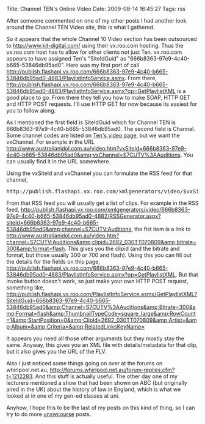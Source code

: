 Title: Channel TEN's Online Video
Date: 2009-08-14 16:45:27
Tags: rss

After someone commented on one of my other posts I had another look around the Channel TEN Video site, this is what I gathered.

So it appears that the whole Channel 10 Video section has been outsourced to http://www.kit-digital.com/ using their vx.roo.com hosting. Thus the vx.roo.com host has to allow for other clients not just Ten. vx.roo.com appears to have assigned Ten's <span>"SiteIdGuid" as "</span>666b8363-97e9-4c40-b665-53846db95ad0". Here was my first port of call <a href="http://publish.flashapi.vx.roo.com/666b8363-97e9-4c40-b665-53846db95ad0-4883/PlaylistInfoService.asmx">http://publish.flashapi.vx.roo.com/666b8363-97e9-4c40-b665-53846db95ad0-4883/PlaylistInfoService.asmx</a>. From there, <a href="http://publish.flashapi.vx.roo.com/666b8363-97e9-4c40-b665-53846db95ad0-4883/PlaylistInfoService.asmx?op=GetPlaylistXML">http://publish.flashapi.vx.roo.com/666b8363-97e9-4c40-b665-53846db95ad0-4883/PlaylistInfoService.asmx?op=GetPlaylistXML</a> is a good place to go. From there they tell you how to make SOAP, HTTP GET and HTTP POST requests. I'll use HTTP GET for now because its easiest for you to follow along.

As I mentioned the first field is SiteIdGuid which for Channel TEN is 666b8363-97e9-4c40-b665-53846db95ad0. The second field is <span>Channel. Some channel codes are listed on <a href="http://ten.com.au/video.htm">Ten's video page</a>, but we want the vxChannel. For example in the URL </span>http://www.australianidol.com.au/video.htm?vxSiteId=666b8363-97e9-4c40-b665-53846db95ad0&amp;vxChannel=S7CUTV%3AAuditions. You can usually find it in the URL somewhere.

Using the vxSiteId and vxChannel you can formulate the RSS feed for that channel,
<pre>http://publish.flashapi.vx.roo.com/xmlgenerators/video/$vxSiteId/RSSGenerator.aspx?siteId=$vxSiteId&amp;channel=$vxChannel</pre>
From that RSS feed you will usually get a list of clips. For example in the RSS feed, <a href="http://publish.flashapi.vx.roo.com/xmlgenerators/video/666b8363-97e9-4c40-b665-53846db95ad0-4882/RSSGenerator.aspx?siteId=666b8363-97e9-4c40-b665-53846db95ad0&amp;channel=S7CUTV:Auditions">http://publish.flashapi.vx.roo.com/xmlgenerators/video/666b8363-97e9-4c40-b665-53846db95ad0-4882/RSSGenerator.aspx?siteId=666b8363-97e9-4c40-b665-53846db95ad0&amp;channel=S7CUTV:Auditions</a>, the fist item is a link to <a href="http://www.australianidol.com.au/video.htm?channel=S7CUTV:Auditions&amp;clipid=2692_030TT070809&amp;bitrate=300&amp;format=flash">http://www.australianidol.com.au/video.htm?channel=S7CUTV:Auditions&amp;clipid=2692_030TT070809&amp;bitrate=300&amp;format=flash</a>. This gives you the clipid (and the bitrate and format, but those usually 300 or 700 and flash). Using this you can fill out the details for the fields on this page, <a href="http://publish.flashapi.vx.roo.com/666b8363-97e9-4c40-b665-53846db95ad0-4883/PlaylistInfoService.asmx?op=GetPlaylistXML">http://publish.flashapi.vx.roo.com/666b8363-97e9-4c40-b665-53846db95ad0-4883/PlaylistInfoService.asmx?op=GetPlaylistXML</a>. But that invoke button doesn't work, so just make your own HTTP POST request, something like, <a href="http://publish.flashapi.vx.roo.com/PlaylistInfoService.asmx/GetPlaylistXML?SiteIdGuid=666b8363-97e9-4c40-b665-53846db95ad0&amp;Channel=S7CUTV%3AAuditions&amp;Bitrate=300&amp;Format=flash&amp;ThumbnailTypeCode=square_large&amp;RowCount=1&amp;StartPosition=0&amp;ClipId=2692_030TT070809&amp;Artist=&amp;Album=&amp;Criteria=&amp;RelatedLinksKeyName=">http://publish.flashapi.vx.roo.com/PlaylistInfoService.asmx/GetPlaylistXML?SiteIdGuid=666b8363-97e9-4c40-b665-53846db95ad0&amp;Channel=S7CUTV%3AAuditions&amp;Bitrate=300&amp;Format=flash&amp;ThumbnailTypeCode=square_large&amp;RowCount=1&amp;StartPosition=0&amp;ClipId=2692_030TT070809&amp;Artist=&amp;Album=&amp;Criteria=&amp;RelatedLinksKeyName=</a>

It appears you need all those other arguments but they mostly stay the same. Anyway, this gives you an XML file with details/metadata for that clip, but it also gives you the URL of the FLV.

Also I just noticed some things going on over at the forums on whirlpool.net.au, <a href="http://forums.whirlpool.net.au/forum-replies.cfm?t=1212283">http://forums.whirlpool.net.au/forum-replies.cfm?t=1212283</a>. And this stuff is actually useful. The other day one of my lecturers mentioned a show that had been shown on ABC (but originally aired in the UK) about the history of law in England, which is what we looked at in one of my gen-ed classes at uni.

Anyhow, I hope this to be the last of my posts on this kind of thing, so I can try to do more <a href="http://andrewharvey4.wordpress.com/category/unswcourse/"> unswcourse</a> posts.